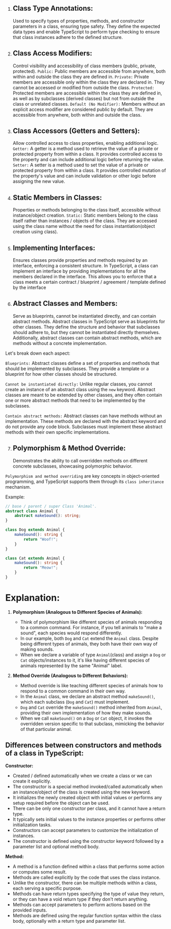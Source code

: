 1. ## Class Type Annotations:

   Used to specify types of properties, methods, and constructor parameters in a class, ensuring type safety.
   They define the expected data types and enable TypeScript to perform type checking to ensure that class instances adhere to the defined structure.

2. ## Class Access Modifiers:

   Control visibility and accessibility of class members (public, private, protected).
   `Public:` Public members are accessible from anywhere, both within and outside the class they are defined in.
   `Private:` Private members are accessible only within the class they are declared in. They cannot be accessed or modified from outside the class.
   `Protected:` Protected members are accessible within the class they are defined in, as well as by subclasses (derived classes) but not from outside the class or unrelated classes.
   `Default (No Modifier):` Members without an explicit access modifier are considered public by default. They are accessible from anywhere, both within and outside the class.

3. ## Class Accessors (Getters and Setters):

   Allow controlled access to class properties, enabling additional logic.
   `Getter:` A getter is a method used to retrieve the value of a private or protected property from within a class. It provides controlled access to the property and can include additional logic before returning the value.
   `Setter:` A setter is a method used to set the value of a private or protected property from within a class. It provides controlled mutation of the property's value and can include validation or other logic before assigning the new value.

4. ## Static Members in Classes:
   Properties or methods belonging to the class itself, accessible without instance/object creation.
   `Static:` Static members belong to the class itself rather than instances / objects of the class. They are accessed using the class name without the need for class instantiation(object creation using class).
5. ## Implementing Interfaces:

   Ensures classes provide properties and methods required by an interface, enforcing a consistent structure.
   In TypeScript, a class can implement an interface by providing implementations for all the members declared in the interface. This allows you to enforce that a class meets a certain contract / blueprint / agreement / template defined by the interface

6. ## Abstract Classes and Members:
   Serve as blueprints, cannot be instantiated directly, and can contain abstract methods.
   Abstract classes in TypeScript serve as blueprints for other classes. They define the structure and behavior that subclasses should adhere to, but they cannot be instantiated directly themselves. Additionally, abstract classes can contain abstract methods, which are methods without a concrete implementation.

Let's break down each aspect:

`Blueprints:` Abstract classes define a set of properties and methods that should be implemented by subclasses. They provide a template or a blueprint for how other classes should be structured.

`Cannot be instantiated directly:` Unlike regular classes, you cannot create an instance of an abstract class using the `new` keyword. Abstract classes are meant to be extended by other classes, and they often contain one or more abstract methods that need to be implemented by the subclasses.

`Contain abstract methods:` Abstract classes can have methods without an implementation. These methods are declared with the abstract keyword and do not provide any code block. Subclasses must implement these abstract methods with their own specific implementations.

7. ## Polymorphism & Method Override:
   Demonstrates the ability to call overridden methods on different concrete subclasses, showcasing polymorphic behavior.

`Polymorphism and method overriding` are key concepts in object-oriented programming, and TypeScript supports them through its `class inheritance` mechanism.

Example:

```TypeScript
// base / parent / super Class 'Animal'.
abstract class Animal {
    abstract makeSound(): string;
}

class Dog extends Animal {
    makeSound(): string {
        return "Woof!";
    }
}

class Cat extends Animal {
    makeSound(): string {
        return "Meow!";
    }
}
```

# Explanation:

1. **Polymorphism (Analogous to Different Species of Animals):**

   - Think of polymorphism like different species of animals responding to a common command. For instance, if you tell animals to "make a sound", each species would respond differently.
   - In our example, both `Dog` and `Cat` extend the `Animal` class. Despite being different types of animals, they both have their own way of making sounds.
   - When we declare a variable of type `Animal`(class) and assign a `Dog` or `Cat` objects/instances to it, it's like having different species of animals represented by the same "Animal" label.

2. **Method Override (Analogous to Different Behaviors):**
   - Method override is like teaching different species of animals how to respond to a common command in their own way.
   - In the `Animal` class, we declare an abstract method `makeSound()`, which each subclass (`Dog` and `Cat`) must implement.
   - `Dog` and `Cat` override the `makeSound()` method inherited from `Animal`, providing their own implementation of how they make sounds.
   - When we call `makeSound()` on a `Dog` or `Cat` object, it invokes the overridden version specific to that subclass, mimicking the behavior of that particular animal.


## Differences between constructors and methods of a class in TypeScript:

**Constructor:**

- Created / defined automatically when we create a class or we can create it explicitly.
- The constructor is a special method invoked/called automatically when an instance/object of the class is created using the new keyword.
- It initializes the newly created object with initial values or performs any setup required before the object can be used.
- There can be only one constructor per class, and it cannot have a return type.
- It typically sets initial values to the instance properties or performs other initialization tasks.
- Constructors can accept parameters to customize the initialization of instances.
- The constructor is defined using the constructor keyword followed by a parameter list and optional method body.

**Method:**

- A method is a function defined within a class that performs some action or computes some result.
- Methods are called explicitly by the code that uses the class instance.
- Unlike the constructor, there can be multiple methods within a class, each serving a specific purpose.
- Methods can have return types specifying the type of value they return, or they can have a void return type if they don't return anything.
- Methods can accept parameters to perform actions based on the provided inputs.
- Methods are defined using the regular function syntax within the class body, optionally with a return type and parameter list.
